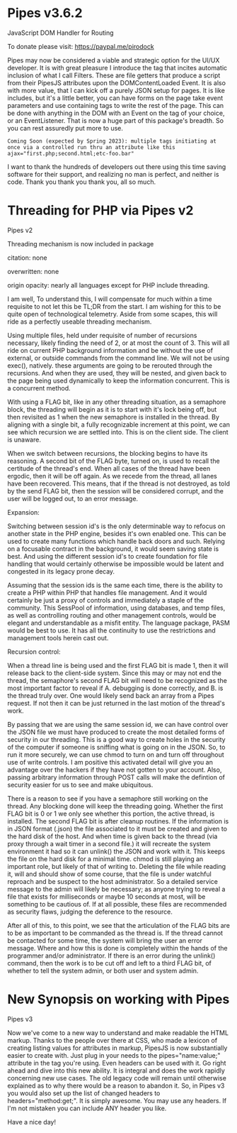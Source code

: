 # Pipes v3.6.2

JavaScript DOM Handler for Routing

To donate please visit: https://paypal.me/pirodock

Pipes may now be considered a viable and strategic option for the UI/UX developer. It is with great pleasure I introduce the <pipe></pipe> tag that incites automatic inclusion of what I call Filters. These are file getters that produce a script from their PipesJS attributes upon the DOMContentLoaded Event. It is also with more value, that I can kick off a purely JSON setup for pages. It is like includes, but it's a little better, you can have forms on the page take event parameters and use containing tags to write the rest of the page. This can be done with anything in the DOM with an Event on the tag of your choice, or an EventListener. That is now a huge part of this package's breadth. So you can rest assuredly put more to use.

	Coming Soon (expected by Spring 2023): multiple tags initiating at once via a controlled run thru an attribute like this ajax="first.php;second.html;etc-foo.bar"

I want to thank the hundreds of developers out there using this time saving software for their support, and realizing no man is perfect, and neither is code. Thank you thank you thank you, all so much.

# Threading for PHP via Pipes v2

Pipes v2

Threading mechanism is now included in package

citation: none

overwritten: none

origin opacity: nearly all languages except for PHP include threading.

I am well, To understand this, I will compensate for much within a time requisite to not let this be TL;DR from the start. I am wishing for this to be quite open of technological telemetry. Aside from some scapes, this will ride as a perfectly useable threading mechanism.

Using multiple files, held under requisite of number of recursions necessary, likely finding the need of 2, or at most the count of 3. This will all ride on current PHP background information and be without the use of external, or outside commands from the command line. We will not be using exec(), natively. these arguments are going to be rerouted through the recursions. And when they are used, they will be nested, and given back to the page being used dynamically to keep the information concurrent. This is a concurrent method.

With using a FLAG bit, like in any other threading situation, as a semaphore block, the threading will begin as it is to start with it's lock being off, but then revisited as 1 when the new semaphore is installed in the thread. By aligning with a single bit, a fully recognizable increment at this point, we can see which recursion we are settled into. This is on the client side. The client is unaware.

When we switch between recursions, the blocking begins to have its reasoning. A second bit of the FLAG byte, turned on, is used to recall the certitude of the thread's end. When all cases of the thread have been ergodic, then it will be off again. As we recede from the thread, all lanes have been recovered. This means, that if the thread is not destroyed, as told by the send FLAG bit, then the session will be considered corrupt, and the user will be logged out, to an error message.

Expansion:

Switching between session id's is the only determinable way to refocus on another state in the PHP engine, besides it's own enabled one. This can be used to create many functions which handle back doors and such. Relying on a focusable contract in the background, it would seem saving state is best. And using the different session id's to create foundation for file handling that would certainly otherwise be impossible would be latent and congested in its legacy prone decay. 

Assuming that the session ids is the same each time, there is the ability to create a PHP within PHP that handles file management. And it would certainly be just a proxy of controls and immediately a staple of the community. This SessPool of information, using databases, and temp files, as well as controlling routing and other management controls, would be elegant and understandable as a misfit entity. The language package, PASM would be best to use. It has all the continuity to use the restrictions and management tools herein cast out.

Recursion control:

When a thread line is being used and the first FLAG bit is made 1, then it will release back to the client-side system. Since this may or may not end the thread, the semaphore's second FLAG bit will need to be recognized as the most important factor to reveal if A. debugging is done correctly, and B. is the thread truly over. One would likely send back an array from a Pipes request. If not then it can be just returned in the last motion of the thread's work.

By passing that we are using the same session id, we can have control over the JSON file we must have produced to create the most detailed forms of security in our threading. This is a good way to create holes in the security of the computer if someone is sniffing what is going on in the JSON. So, to run it more securely, we can use chmod to turn on and turn off throughout use of write controls. I am positive this activated detail will give you an advantage over the hackers if they have not gotten to your account. Also, passing arbitrary information through POST calls will make the defintion of security easier for us to see and make ubiquitous. 

There is a reason to see if you have a semaphore still working on the thread. Any blocking done will keep the threading going. Whether the first FLAG bit is 0 or 1 we only see whether this portion, the active thread, is installed. The second FLAG bit is after cleanup routines. If the information is in JSON format (.json) the file associated to it must be created and given to the hard disk of the host. And when time is given back to the thread (via proxy through a wait timer in a second file.) it will recreate the system environment it had so it can unlink() the JSON and work with it. This keeps the file on the hard disk for a minimal time. chmod is still playing an important role, but likely of that of writing to. Deleting the file while reading it, will and should show of some course, that the file is under watchful reproach and be suspect to the host administrator. So a detailed service message to the admin will likely be necessary; as anyone trying to reveal a file that exists for milliseconds or maybe 10 seconds at most, will be something to be cautious of. If at all possible, these files are recommended as security flaws, judging the deference to the resource.

After all of this, to this point, we see that the articulation of the FLAG bits are to be as important to be commanded as the thread is. If the thread cannot be contacted for some time, the system will bring the user an error message. Where and how this is done is completely within the hands of the programmer and/or administrator. If there is an error during the unlink() command, then the work is to be cut off and left to a third FLAG bit, of whether to tell the system admin, or both user and system admin. 

# New Synopsis on working with Pipes

Pipes v3

Now we've come to a new way to understand and make readable the HTML markup. Thanks to the people over there at CSS, who made a lexicon of creating listing values for attributes in markup, PipesJS is now substantially easier to create with. Just plug in your needs to the pipes="name:value;" attribute in the tag you're using. Even headers can be used with it. Go right ahead and dive into this new ability. It is integral and does the work rapidly concerning new use cases. The old legacy code will remain until otherwise explained as to why there would be a reason to abandon it. So, in Pipes v3 you would also set up the list of changed headers to headers="method:get;". It is simply awesome. You may use any headers. If I'm not mistaken you can include ANY header you like. 

Have a nice day!
